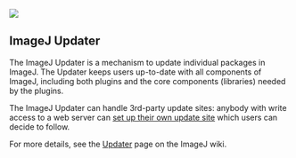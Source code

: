 [![](http://jenkins.imagej.net/job/ImageJ-updater/lastBuild/badge/icon)](http://jenkins.imagej.net/job/ImageJ-updater/)

ImageJ Updater
--------------

The ImageJ Updater is a mechanism to update individual packages in ImageJ. The
Updater keeps users up-to-date with all components of ImageJ, including both
plugins and the core components (libraries) needed by the plugins.

The ImageJ Updater can handle 3rd-party update sites: anybody with write access
to a web server can [set up their own update
site](http://wiki.imagej.net/How_to_set_up_and_populate_an_update_site) which
users can decide to follow.

For more details, see the [Updater](http://wiki.imagej.net/Updater) page on the
ImageJ wiki.
